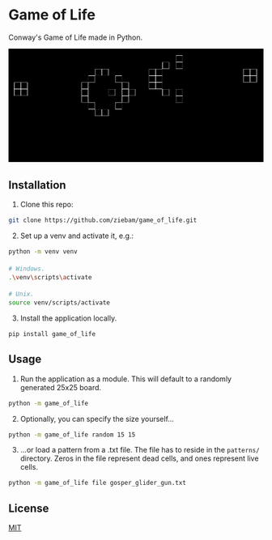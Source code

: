 # Game of Life

Conway's Game of Life made in Python.

![Gosper Glider Gun example](assets/example.gif)

## Installation

1. Clone this repo:

```bash
git clone https://github.com/ziebam/game_of_life.git
```

2. Set up a venv and activate it, e.g.:

```bash
python -m venv venv

# Windows.
.\venv\scripts\activate

# Unix.
source venv/scripts/activate
```

3. Install the application locally.

```bash
pip install game_of_life
```

## Usage

1. Run the application as a module. This will default to a randomly generated 25x25 board.

```bash
python -m game_of_life
```

2. Optionally, you can specify the size yourself...

```bash
python -m game_of_life random 15 15
```

3. ...or load a pattern from a .txt file. The file has to reside in the `patterns/` directory. Zeros in the file represent dead cells, and ones represent live cells.

```bash
python -m game_of_life file gosper_glider_gun.txt
```

## License

[MIT](LICENSE)

